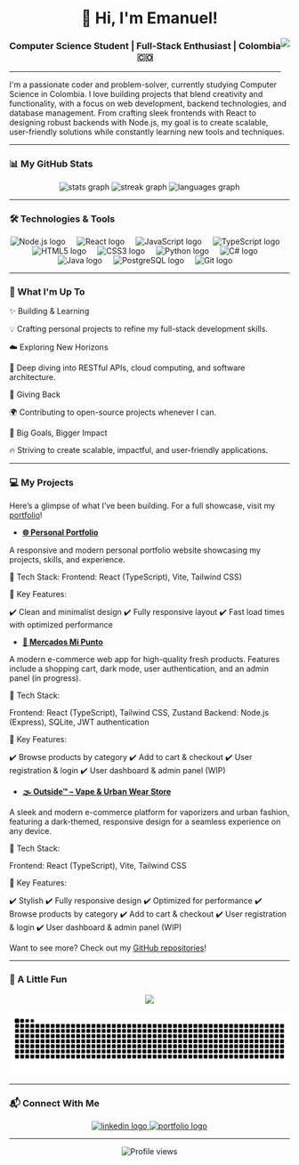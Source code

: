 <h1 align="center">👋 Hi, I'm Emanuel!</h1>
<img align="right" height="100" src="https://media0.giphy.com/media/v1.Y2lkPTc5MGI3NjExZDB5Y3E2Nmt0bGsxdTUzcTVnbnMxczlpNzJyZ2h0M3hjb21vaGhlNyZlcD12MV9pbnRlcm5hbF9naWZfYnlfaWQmY3Q9cw/3o6gE51uXycrKW6D84/giphy.gif"/>
<h3 align="center">Computer Science Student | Full-Stack Enthusiast | Colombia 🇨🇴</h3>

---

<p align="left">I'm a passionate coder and problem-solver, currently studying Computer Science in Colombia. I love building projects that blend creativity and functionality, with a focus on web development, backend technologies, and database management. From crafting sleek frontends with React to designing robust backends with Node.js, my goal is to create scalable, user-friendly solutions while constantly learning new tools and techniques.</p>

---

### 📊 My GitHub Stats

<div align="center">
  <img src="https://github-readme-stats.vercel.app/api?username=Emanuel0428&hide_title=false&hide_rank=false&show_icons=true&include_all_commits=true&count_private=true&disable_animations=false&theme=dracula&locale=en&hide_border=true" height="150" alt="stats graph" />
  <img src="https://streak-stats.demolab.com?user=Emanuel0428&locale=en&mode=weekly&theme=dracula&hide_border=true&border_radius=5" height="150" alt="streak graph" />
  <img src="https://github-readme-stats.vercel.app/api/top-langs?username=Emanuel0428&locale=en&hide_title=false&layout=compact&card_width=320&langs_count=5&theme=dracula&hide_border=true" height="150" alt="languages graph" />
</div>

---

### 🛠️ Technologies & Tools

<div align="center">
  <img src="https://cdn.jsdelivr.net/gh/devicons/devicon/icons/nodejs/nodejs-original.svg" height="40" alt="Node.js logo" />
  <img width="12" />
  
  <img src="https://cdn.jsdelivr.net/gh/devicons/devicon/icons/react/react-original.svg" height="40" alt="React logo" />
  <img width="12" />
  
  <img src="https://cdn.jsdelivr.net/gh/devicons/devicon/icons/javascript/javascript-original.svg" height="40" alt="JavaScript logo" />
  <img width="12" />
  
  <img src="https://cdn.jsdelivr.net/gh/devicons/devicon/icons/typescript/typescript-plain.svg" height="40" alt="TypeScript logo" />
  <img width="12" />
  
  <img src="https://cdn.jsdelivr.net/gh/devicons/devicon/icons/html5/html5-original.svg" height="40" alt="HTML5 logo" />
  <img width="12" />
  
  <img src="https://cdn.jsdelivr.net/gh/devicons/devicon/icons/css3/css3-original.svg" height="40" alt="CSS3 logo" />
  <img width="12" />
  
  <img src="https://cdn.jsdelivr.net/gh/devicons/devicon/icons/python/python-original.svg" height="40" alt="Python logo" />
  <img width="12" />
  
  <img src="https://cdn.jsdelivr.net/gh/devicons/devicon/icons/csharp/csharp-original.svg" height="40" alt="C# logo" />
  <img width="12" />

  <img src="https://cdn.jsdelivr.net/gh/devicons/devicon@latest/icons/java/java-original.svg" height="40" alt="Java logo" />
  <img width="12" />
  
  <img src="https://cdn.jsdelivr.net/gh/devicons/devicon/icons/postgresql/postgresql-original.svg" height="40" alt="PostgreSQL logo" />
  <img width="12" />
  
  <img src="https://cdn.jsdelivr.net/gh/devicons/devicon/icons/git/git-original.svg" height="40" alt="Git logo" />
  <img width="12" />
  
  
</div>


---

### 🚀 What I'm Up To

✨ Building & Learning

💡 Crafting personal projects to refine my full-stack development skills.

☁️ Exploring New Horizons

🚀 Deep diving into RESTful APIs, cloud computing, and software architecture.

🤝 Giving Back

🌍 Contributing to open-source projects whenever I can.

🎯 Big Goals, Bigger Impact

🔥 Striving to create scalable, impactful, and user-friendly applications.

---

### 💻 My Projects

<p align="left">Here’s a glimpse of what I’ve been building. For a full showcase, visit my <a href="https://portfolio-project-eta-seven.vercel.app/" target="_blank">portfolio</a>!</p>


- **[🌐 Personal Portfolio](https://github.com/Emanuel0428/Portfolio-Project)**

A responsive and modern personal portfolio website showcasing my projects, skills, and experience.

🔹 Tech Stack: Frontend: React (TypeScript), Vite, Tailwind CSS)

🔹 Key Features: 

✔️ Clean and minimalist design ✔️ Fully responsive layout ✔️ Fast load times with optimized performance

  
- **[🛒 Mercados Mi Punto](https://github.com/Emanuel0428/mercados-mipunto-project)**  

A modern e-commerce web app for high-quality fresh products. Features include a shopping cart, dark mode, user authentication, and an admin panel (in progress).

🔹 Tech Stack:

Frontend: React (TypeScript), Tailwind CSS, Zustand
Backend: Node.js (Express), SQLite, JWT authentication

🔹 Key Features:

✔️ Browse products by category
✔️ Add to cart & checkout
✔️ User registration & login
✔️ User dashboard & admin panel (WIP)


- **[🌫️ Outside™ – Vape & Urban Wear Store](https://github.com/Emanuel0428/outside-project)**
  
A sleek and modern e-commerce platform for vaporizers and urban fashion, featuring a dark-themed, responsive design for a seamless experience on any device.

🔹 Tech Stack:

Frontend: React (TypeScript), Vite, Tailwind CSS

🔹 Key Features:

✔️ Stylish
✔️ Fully responsive design
✔️ Optimized for performance
✔️ Browse products by category
✔️ Add to cart & checkout
✔️ User registration & login
✔️ User dashboard & admin panel (WIP)




<p align="left">Want to see more? Check out my <a href="https://github.com/Emanuel0428?tab=repositories" target="_blank">GitHub repositories</a>!</p>

---

### 🎨 A Little Fun

<div align="center">
  <img align="center" height="160" src="https://cdn.pixabay.com/animation/2025/02/04/01/20/01-20-14-933_512.gif" />
  <br><br>
  <img src="https://raw.githubusercontent.com/Emanuel0428/Emanuel0428/output/snake.svg" alt="Snake animation" />
</div>

---

### 📬 Connect With Me

<div align="center">
  <a href="https://www.linkedin.com/in/emanuel-londo%C3%B1o-osorio-835315174/" target="_blank">
    <img src="https://img.shields.io/static/v1?message=LinkedIn&logo=linkedin&label=&color=0077B5&logoColor=white&labelColor=&style=for-the-badge" height="35" alt="linkedin logo" />
  </a>
  <a href="https://portfolio-project-eta-seven.vercel.app/" target="_blank">
    <img src="https://img.shields.io/static/v1?message=Portfolio&logo=vercel&label=&color=000000&logoColor=white&labelColor=&style=for-the-badge" height="35" alt="portfolio logo" />
  </a>
</div>

---

<div align="center">
  <img src="https://profile-counter.glitch.me/Emanuel0428/count.svg?" alt="Profile views" />
</div>
